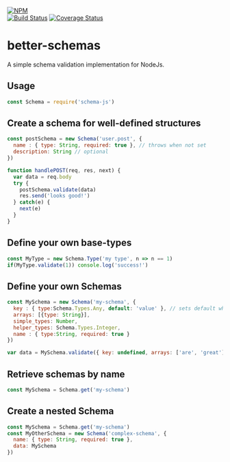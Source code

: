 [![NPM](https://nodei.co/npm/better-schemas.png)](https://nodei.co/npm/better-schemas/)   
[![Build Status](https://travis-ci.org/matutter/better-schemas.svg?branch=master)](https://travis-ci.org/matutter/better-schemas)
[![Coverage Status](https://coveralls.io/repos/github/matutter/better-schemas/badge.svg?branch=master)](https://coveralls.io/github/matutter/better-schemas?branch=master)

# better-schemas
A simple schema validation implementation for NodeJs. 

## Usage
```javascript
const Schema = require('schema-js')
```

## Create a schema for well-defined structures
```javascript
const postSchema = new Schema('user.post', {
  name : { type: String, required: true }, // throws when not set
  description: String // optional
})

function handlePOST(req, res, next) {
  var data = req.body
  try {
    postSchema.validate(data)
    res.send('looks good!')
  } catch(e) {
    next(e)
  }
}
```

## Define your own base-types
```javascript
const MyType = new Schema.Type('my type', n => n == 1)
if(MyType.validate(1)) console.log('success!')
```

## Define your own Schemas
```javascript
const MySchema = new Schema('my-schema', {
  key : { type:Schema.Types.Any, default: 'value' }, // sets default when undefined
  arrays: [{type: String}],
  simple_types: Number,
  helper_types: Schema.Types.Integer,
  name : { type:String, required: true } 
})

var data = MySchema.validate({ key: undefined, arrays: ['are', 'great'] }) // undefined & null are replaced by defaults
```

## Retrieve schemas by name
```javascript
const MySchema = Schema.get('my-schema')
```

## Create a nested Schema
```javascript
const MySchema = Schema.get('my-schema')
const MyOtherSchema = new Schema('complex-schema', {
  name: { type: String, required: true },
  data: MySchema
})
```
